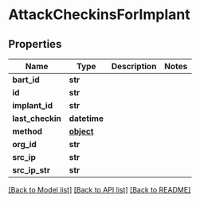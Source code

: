 # AttackCheckinsForImplant

## Properties
Name | Type | Description | Notes
------------ | ------------- | ------------- | -------------
**bart_id** | **str** |  | 
**id** | **str** |  | 
**implant_id** | **str** |  | 
**last_checkin** | **datetime** |  | 
**method** | [**object**](.md) |  | 
**org_id** | **str** |  | 
**src_ip** | **str** |  | 
**src_ip_str** | **str** |  | 

[[Back to Model list]](../README.md#documentation-for-models) [[Back to API list]](../README.md#documentation-for-api-endpoints) [[Back to README]](../README.md)


